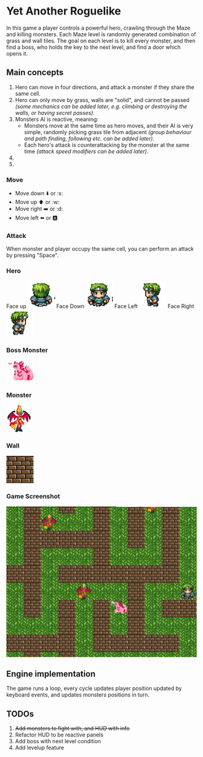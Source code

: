 # Yet Another Roguelike

In this game a player controls a powerful hero, crawling through the Maze and killing monsters. Each Maze level is
randomly generated combination of grass and wall tiles. The goal on each level is to kill every monster, and then find a
boss, who holds the key to the next level, and find a door which opens it.

## Main concepts

1. Hero can move in four directions, and attack a monster if they share the same cell.
2. Hero can only move by grass, walls are "solid", and cannot be passed _(some mechanics can be added later, e.g.
   climbing or destroying the walls, or having secret passes)._
3. Monsters AI is reactive, meaning:
    * Monsters move at the same time as hero moves, and their AI is very simple, randomly picking grass tile from
      adjacent _(group behaviour and path finding, following etc. can be added later)._
    * Each hero's attack is counterattacking by the monster at the same time _(attack speed modifiers can be added
      later)_.
4.
5.

### Move

- Move down :arrow_down: or :s:
- Move up :arrow_up: or :w:
- Move right :arrow_right: or :d:
- Move left :arrow_left: or :a:

### Attack

When monster and player occupy the same cell, you can perform an attack by pressing "Space".

### Hero

Face up ![Hero Face Up](src/main/resources/tiles/hero-up.gif)
Face Down ![Hero Face Down](src/main/resources/tiles/hero-down.gif)
Face Left ![Hero Face Left](src/main/resources/tiles/hero-left.gif)
Face Right ![Hero Face Right](src/main/resources/tiles/hero-right.gif)

### Boss Monster

![Boss Monster](src/main/resources/tiles/boss.png)

### Monster

![Monster](src/main/resources/tiles/monster.gif)

### Wall

![Wall](src/main/resources/tiles/wall.jpg)

### Game Screenshot

![Game Screenshot](src/main/resources/tiles/Game_Screenshot.png)

## Engine implementation

The game runs a loop, every cycle updates player position updated by keyboard events, and updates monsters positions in
turn.

## TODOs

1. ~~Add monsters to fight with, and HUD with info~~
2. Refactor HUD to be reactive panels
3. Add boss with next level condition
4. Add levelup feature